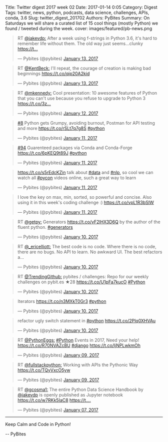 Title: Twitter digest 2017 week 02
Date: 2017-01-14 0:05
Category: Digest
Tags: twitter, news, python, podcasts, data science, challenges, APIs, conda, 3.6
Slug: twitter_digest_201702
Authors: PyBites
Summary: On Saturdays we will share a curated list of 15 cool things (mostly Python) we found / tweeted during the week. 
cover: images/featured/pb-news.png

<script src='//platform.twitter.com/widgets.js'></script>

<blockquote class="twitter-tweet"><p>RT <a href="https://twitter.com/@jakevdp:" target="_blank">@jakevdp:</a> After a week using f-strings in Python 3.6, it's hard to remember life without them. The old way just seems...clunky
<a href="https://t…" title="https://t…" target="_blank">https://t…</a></p>— Pybites (@pybites) <a href="https://twitter.com/pybites/status/820036347469713408" data-datetime="2017-01-13T22:34:35+00:00">January 13, 2017</a></blockquote>

<blockquote class="twitter-tweet"><p>RT <a href="https://twitter.com/@KentBeck:" target="_blank">@KentBeck:</a> I'll repeat, the courage of creation is making bad beginnings <a href="https://t.co/qip20A2kid" title="https://t.co/qip20A2kid" target="_blank">https://t.co/qip20A2kid</a></p>— Pybites (@pybites) <a href="https://twitter.com/pybites/status/819981740836081664" data-datetime="2017-01-13T18:57:36+00:00">January 13, 2017</a></blockquote>

<blockquote class="twitter-tweet"><p>RT <a href="https://twitter.com/@mkennedy:" target="_blank">@mkennedy:</a> Cool presentation: 10 awesome features of Python that you can't use because you refuse to upgrade to Python 3 <a href="https://t.co/3z…" title="https://t.co/3z…" target="_blank">https://t.co/3z…</a></p>— Pybites (@pybites) <a href="https://twitter.com/pybites/status/819441364429668352" data-datetime="2017-01-12T07:10:20+00:00">January 12, 2017</a></blockquote>

<blockquote class="twitter-tweet"><p><a href="https://twitter.com/search/#8" target="_blank">#8</a> Python gets Grumpy, avoiding burnout, Postman for API testing and more <a href="https://t.co/rSLt7q7g8S" title="https://t.co/rSLt7q7g8S" target="_blank">https://t.co/rSLt7q7g8S</a> <a href="https://twitter.com/search/#python" target="_blank">#python</a></p>— Pybites (@pybites) <a href="https://twitter.com/pybites/status/819106605920702464" data-datetime="2017-01-11T09:00:07+00:00">January 11, 2017</a></blockquote>

<blockquote class="twitter-tweet"><p><a href="https://twitter.com/search/#94" target="_blank">#94</a> Guarenteed packages via Conda and Conda-Forge <a href="https://t.co/6pKEQ9t89J" title="https://t.co/6pKEQ9t89J" target="_blank">https://t.co/6pKEQ9t89J</a> <a href="https://twitter.com/search/#python" target="_blank">#python</a></p>— Pybites (@pybites) <a href="https://twitter.com/pybites/status/819106595531464705" data-datetime="2017-01-11T09:00:05+00:00">January 11, 2017</a></blockquote>

<blockquote class="twitter-tweet"><p><a href="https://t.co/s5rEdcKZin" title="https://t.co/s5rEdcKZin" target="_blank">https://t.co/s5rEdcKZin</a> talk about <a href="https://twitter.com/search/#data" target="_blank">#data</a> and <a href="https://twitter.com/search/#nlp," target="_blank">#nlp,</a> so cool we can watch all <a href="https://twitter.com/search/#pycon" target="_blank">#pycon</a> videos online, such a great way to learn</p>— Pybites (@pybites) <a href="https://twitter.com/pybites/status/819083179629936641" data-datetime="2017-01-11T07:27:02+00:00">January 11, 2017</a></blockquote>

<blockquote class="twitter-tweet"><p>I love the key on max, min, sorted, so powerful and concise. Also using it in this week's coding challenge :) <a href="https://t.co/vpL1R3bSIW" title="https://t.co/vpL1R3bSIW" target="_blank">https://t.co/vpL1R3bSIW</a></p>— Pybites (@pybites) <a href="https://twitter.com/pybites/status/819082820329017346" data-datetime="2017-01-11T07:25:36+00:00">January 11, 2017</a></blockquote>

<blockquote class="twitter-tweet"><p>RT <a href="https://twitter.com/@getpy:" target="_blank">@getpy:</a> Generators <a href="https://t.co/vF2lHX3D6Q" title="https://t.co/vF2lHX3D6Q" target="_blank">https://t.co/vF2lHX3D6Q</a> by the author of the fluent python. <a href="https://twitter.com/search/#generators" target="_blank">#generators</a></p>— Pybites (@pybites) <a href="https://twitter.com/pybites/status/818951461782646788" data-datetime="2017-01-10T22:43:38+00:00">January 10, 2017</a></blockquote>

<blockquote class="twitter-tweet"><p>RT <a href="https://twitter.com/@_ericelliott:" target="_blank">@_ericelliott:</a> The best code is no code. Where there is no code, there are no bugs. No API to learn. No awkward UI. The best refactors a…</p>— Pybites (@pybites) <a href="https://twitter.com/pybites/status/818898348312850433" data-datetime="2017-01-10T19:12:35+00:00">January 10, 2017</a></blockquote>

<blockquote class="twitter-tweet"><p>RT <a href="https://twitter.com/@TrendingGithub:" target="_blank">@TrendingGithub:</a> pybites / challenges: Repo for our weekly challenges on pybit.es ★28 <a href="https://t.co/U1pFa7kucO" title="https://t.co/U1pFa7kucO" target="_blank">https://t.co/U1pFa7kucO</a> <a href="https://twitter.com/search/#Python" target="_blank">#Python</a></p>— Pybites (@pybites) <a href="https://twitter.com/pybites/status/818840038729535488" data-datetime="2017-01-10T15:20:53+00:00">January 10, 2017</a></blockquote>

<blockquote class="twitter-tweet"><p>Iterators <a href="https://t.co/n3MXkT0Gr3" title="https://t.co/n3MXkT0Gr3" target="_blank">https://t.co/n3MXkT0Gr3</a> <a href="https://twitter.com/search/#python" target="_blank">#python</a></p>— Pybites (@pybites) <a href="https://twitter.com/pybites/status/818744285180751873" data-datetime="2017-01-10T09:00:23+00:00">January 10, 2017</a></blockquote>

<blockquote class="twitter-tweet"><p>refactor ugly switch statement in <a href="https://twitter.com/search/#python" target="_blank">#python</a> <a href="https://t.co/2Plq0XHVAu" title="https://t.co/2Plq0XHVAu" target="_blank">https://t.co/2Plq0XHVAu</a></p>— Pybites (@pybites) <a href="https://twitter.com/pybites/status/818734200035614720" data-datetime="2017-01-10T08:20:19+00:00">January 10, 2017</a></blockquote>

<blockquote class="twitter-tweet"><p>RT <a href="https://twitter.com/@PythonEggs:" target="_blank">@PythonEggs:</a> <a href="https://twitter.com/search/#Python" target="_blank">#Python</a> Events in 2017, Need your help! <a href="https://t.co/R70NVAZcBU" title="https://t.co/R70NVAZcBU" target="_blank">https://t.co/R70NVAZcBU</a> <a href="https://twitter.com/search/#django" target="_blank">#django</a> <a href="https://t.co/IjNPLwkmOh" title="https://t.co/IjNPLwkmOh" target="_blank">https://t.co/IjNPLwkmOh</a></p>— Pybites (@pybites) <a href="https://twitter.com/pybites/status/818539592022421505" data-datetime="2017-01-09T19:27:01+00:00">January 09, 2017</a></blockquote>

<blockquote class="twitter-tweet"><p>RT <a href="https://twitter.com/@fullstackpython:" target="_blank">@fullstackpython:</a> Working with APIs the Pythonic Way <a href="https://t.co/TQyVxcO5yw" title="https://t.co/TQyVxcO5yw" target="_blank">https://t.co/TQyVxcO5yw</a></p>— Pybites (@pybites) <a href="https://twitter.com/pybites/status/818537299629764609" data-datetime="2017-01-09T19:17:54+00:00">January 09, 2017</a></blockquote>

<blockquote class="twitter-tweet"><p>RT <a href="https://twitter.com/@gcosma1:" target="_blank">@gcosma1:</a> The entire Python Data Science Handbook by <a href="https://twitter.com/@jakevdp" target="_blank">@jakevdp</a> is openly published as Jupyter notebook <a href="https://t.co/w7RKk5IaC8" title="https://t.co/w7RKk5IaC8" target="_blank">https://t.co/w7RKk5IaC8</a> <a href="https://t.…" title="https://t.…" target="_blank">https://t.…</a></p>— Pybites (@pybites) <a href="https://twitter.com/pybites/status/817746028560584705" data-datetime="2017-01-07T14:53:40+00:00">January 07, 2017</a></blockquote>

---

Keep Calm and Code in Python!

-- PyBites
